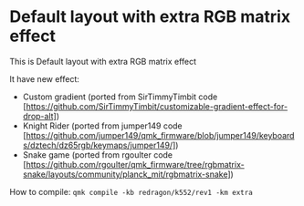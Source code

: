 # Default layout with extra RGB matrix effect

This is Default layout with extra RGB matrix effect

It have new effect:
- Custom gradient (ported from SirTimmyTimbit code [https://github.com/SirTimmyTimbit/customizable-gradient-effect-for-drop-alt])
- Knight Rider (ported from jumper149 code [https://github.com/jumper149/qmk_firmware/blob/jumper149/keyboards/dztech/dz65rgb/keymaps/jumper149/])
- Snake game (ported from rgoulter code [https://github.com/rgoulter/qmk_firmware/tree/rgbmatrix-snake/layouts/community/planck_mit/rgbmatrix-snake])

How to compile: `qmk compile -kb redragon/k552/rev1 -km extra`
